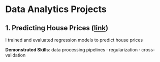 # Data Analytics Projects

## 1. Predicting House Prices ([link](https://github.com/maximilian-ho/Data-Analytics-Projects/blob/main/House%20Prices%20Prediction/house-prices-prediction.ipynb))
I trained and evaluated regression models to predict house prices

**Demonstrated Skills**: data processing pipelines · regularization · cross-validation


